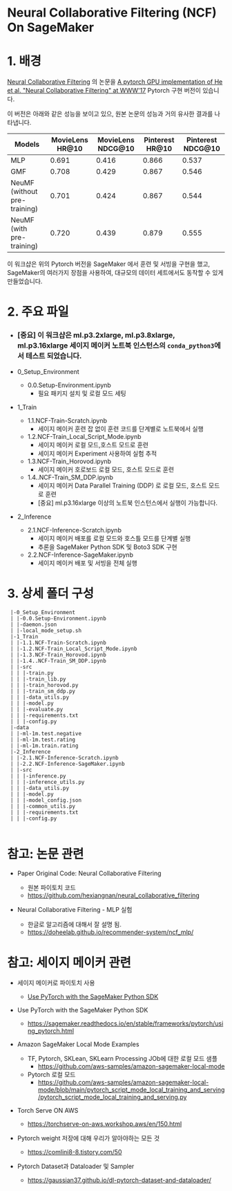 # Neural Collaborative Filtering (NCF) On SageMaker

# 1. 배경
[Neural Collaborative Filtering](https://arxiv.org/abs/1708.05031) 의 논문을
[A pytorch GPU implementation of He et al. "Neural Collaborative Filtering" at WWW'17](https://github.com/guoyang9/NCF) Pytorch 구현 버전이 있습니다.

이 버전은 아래와 같은 성능을 보이고 있으, 원본 논문의 성능과 거의 유사한 결과를 나타냅니다.

 
Models | MovieLens HR@10 | MovieLens NDCG@10 | Pinterest HR@10 | Pinterest NDCG@10
------ | --------------- | ----------------- | --------------- | -----------------
MLP    | 0.691 | 0.416 | 0.866 | 0.537
GMF    | 0.708 | 0.429 | 0.867 | 0.546
NeuMF (without pre-training) | 0.701 | 0.424 | 0.867 | 0.544
NeuMF (with pre-training)	 | 0.720 | 0.439 | 0.879 | 0.555

이 워크샵은 위의 Pytorch 버전을 SageMaker 에서 훈련 및 서빙을 구현을 했고, SageMaker의 여러가지 장점을 사용하여, 대규모의 데이터 세트에서도 동작할 수 있게 만들었습니다.

# 2. 주요 파일 
- ### [중요] 이 워크샵은 ml.p3.2xlarge, ml.p3.8xlarge, ml.p3.16xlarge 세이지 메이커 노트북 인스턴스의 `conda_python3`에서 테스트 되었습니다.


- 0_Setup_Environment
    - 0.0.Setup-Environment.ipynb
        - 필요 패키지 설치 및 로컬 모드 세팅


- 1_Train
    - 1.1.NCF-Train-Scratch.ipynb
        - 세이지 메이커 훈련 잡 없이 훈련 코드를 단계별로 노트북에서 실행
    - 1.2.NCF-Train_Local_Script_Mode.ipynb 
        - 세이지 메이커 로컬 모드,호스트 모드로 훈련 
        - 세이지 메이커 Experiment 사용하여 실험 추적        
    - 1.3.NCF-Train_Horovod.ipynb
        - 세이지 메이커 호로보드 로컬 모드, 호스트 모드로 훈련 
    - 1.4..NCF-Train_SM_DDP.ipynb
        - 세이지 메이커 Data Parallel Training (DDP) 로 로컬 모드, 호스트 모드로 훈련 
        - [중요] ml.p3.16xlarge 이상의 노트북 인스턴스에서 실행이 가능합니다.


- 2_Inference
    - 2.1.NCF-Inference-Scratch.ipynb
        - 세이지 메이커 배포를 로컬 모드와 호스틀 모드를 단계별 실행
        - 추론을 SageMaker Python SDK 및  Boto3 SDK  구현
    - 2.2.NCF-Inference-SageMaker.ipynb
        - 세이지 메이커 배포 및 서빙을 전체 실행

# 3. 상세 폴더 구성
```
 |-0_Setup_Environment
 | |-0.0.Setup-Environment.ipynb
 | |-daemon.json
 | |-local_mode_setup.sh
 |-1_Train
 | |-1.1.NCF-Train-Scratch.ipynb
 | |-1.2.NCF-Train_Local_Script_Mode.ipynb 
 | |-1.3.NCF-Train_Horovod.ipynb
 | |-1.4..NCF-Train_SM_DDP.ipynb
 | |-src
 | | |-train.py
 | | |-train_lib.py
 | | |-train_horovod.py
 | | |-train_sm_ddp.py 
 | | |-data_utils.py
 | | |-model.py
 | | |-evaluate.py
 | | |-requirements.txt
 | | |-config.py
 |-data
 | |-ml-1m.test.negative
 | |-ml-1m.test.rating
 | |-ml-1m.train.rating
 |-2_Inference
 | |-2.1.NCF-Inference-Scratch.ipynb
 | |-2.2.NCF-Inference-SageMaker.ipynb
 | |-src
 | | |-inference.py
 | | |-inference_utils.py
 | | |-data_utils.py
 | | |-model.py
 | | |-model_config.json
 | | |-common_utils.py
 | | |-requirements.txt
 | | |-config.py


```

# 참고: 논문 관련
- Paper Original Code: Neural Collaborative Filtering
    - 원본 파이토치 코드
    - https://github.com/hexiangnan/neural_collaborative_filtering


- Neural Collaborative Filtering - MLP 실험
    - 한글로 알고리즘에 대해서 잘 설명 됨.
    - https://doheelab.github.io/recommender-system/ncf_mlp/


# 참고: 세이지 메이커 관련

- 세이지 메이커로 파이토치 사용 
    - [Use PyTorch with the SageMaker Python SDK](https://sagemaker.readthedocs.io/en/stable/frameworks/pytorch/using_pytorch.html)


- Use PyTorch with the SageMaker Python SDK
    - https://sagemaker.readthedocs.io/en/stable/frameworks/pytorch/using_pytorch.html


- Amazon SageMaker Local Mode Examples
    - TF, Pytorch, SKLean, SKLearn Processing JOb에 대한 로컬 모드 샘플
        - https://github.com/aws-samples/amazon-sagemaker-local-mode
    - Pytorch 로컬 모드
        - https://github.com/aws-samples/amazon-sagemaker-local-mode/blob/main/pytorch_script_mode_local_training_and_serving/pytorch_script_mode_local_training_and_serving.py    



- Torch Serve ON AWS
    - https://torchserve-on-aws.workshop.aws/en/150.html



- Pytorch weight 저장에 대해 우리가 알아야하는 모든 것
    - https://comlini8-8.tistory.com/50
    
    
- Pytorch Dataset과 Dataloader 및 Sampler    
    - https://gaussian37.github.io/dl-pytorch-dataset-and-dataloader/    

